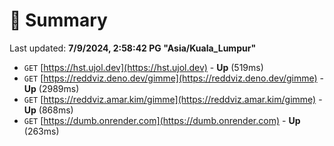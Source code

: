 # 📖 Summary
Last updated: **7/9/2024, 2:58:42 PG "Asia/Kuala_Lumpur"**

- `GET` [https://hst.ujol.dev](https://hst.ujol.dev) - **Up** (519ms)
- `GET` [https://reddviz.deno.dev/gimme](https://reddviz.deno.dev/gimme) - **Up** (2989ms)
- `GET` [https://reddviz.amar.kim/gimme](https://reddviz.amar.kim/gimme) - **Up** (868ms)
- `GET` [https://dumb.onrender.com](https://dumb.onrender.com) - **Up** (263ms)
